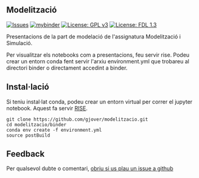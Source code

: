 ## Modelització

[![Issues][Issues_badge]][Issues] [![mybinder][Binder_badge]][Binder] [![License: GPL v3][GPL3_badge]][GPL3] [![License: FDL 1.3][GFDL_badge]][GFDL]

Presentacions de la part de modelació de l'assignatura Modelització i Simulació.

Per visualitzar els notebooks com a presentacions, feu servir rise.
Podeu crear un entorn conda fent servir l'arxiu environment.yml que trobareu al directori binder o directament accedint a binder.

## Instal·lació

Si teniu instal·lat conda, podeu crear un entorn virtual per correr el jupyter notebook. Aquest fa servir [RISE](https://rise.readthedocs.io/en/stable).


```
git clone https://github.com/gjover/modelitzacio.git
cd modelitzacio/binder
conda env create -f environment.yml
source postBuild
```

## Feedback

Per qualsevol dubte o comentari, [obriu si us plau un issue a github][Issues]


[Issues]: https://github.com/gjover/modelitzacio/issues
[Issues_badge]: http://img.shields.io/github/issues/gjover/modelitzacio.svg
[Binder]: https://mybinder.org/v2/gh/gjover/modelitzacio.git/main?filepath=notebooks/Index.py
[Binder_badge]: https://mybinder.org/badge_logo.svg
[GPL3]: https://www.gnu.org/licenses/gpl-3.0
[GPL3_badge]: https://img.shields.io/badge/License-GPLv3-blue.svg
[GFDL]: https://www.gnu.org/licenses/fdl-1.3
[GFDL_badge]: https://img.shields.io/badge/License-FDL_v1.3-blue.svg